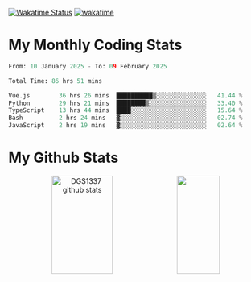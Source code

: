 [![Wakatime Status](https://github.com/noopurphalak/noopurphalak/workflows/wakatime-status-update/badge.svg)](https://github.com/noopurphalak/noopurphalak/actions/workflows/main.yml)
[![wakatime](https://wakatime.com/badge/user/80ace140-ef40-4fdd-b8ed-f3be3d2e1aea.svg)](https://wakatime.com/@80ace140-ef40-4fdd-b8ed-f3be3d2e1aea)

# My Monthly Coding Stats

<!--START_SECTION:waka-->

```python
From: 10 January 2025 - To: 09 February 2025

Total Time: 86 hrs 51 mins

Vue.js        36 hrs 26 mins  ██████████▒░░░░░░░░░░░░░░   41.44 %
Python        29 hrs 21 mins  ████████▒░░░░░░░░░░░░░░░░   33.40 %
TypeScript    13 hrs 44 mins  ████░░░░░░░░░░░░░░░░░░░░░   15.64 %
Bash          2 hrs 24 mins   ▓░░░░░░░░░░░░░░░░░░░░░░░░   02.74 %
JavaScript    2 hrs 19 mins   ▓░░░░░░░░░░░░░░░░░░░░░░░░   02.64 %
```

<!--END_SECTION:waka-->

# My Github Stats
<div style="text-align: center;">
  <img width="49%" height="195px" src="https://github-readme-stats-sigma-five.vercel.app/api?username=noopurphalak&show_icons=true&count_private=true&hide_border=true&title_color=00FFFF&icon_color=00FFFF&text_color=00FFFF&bg_color=0d1117" alt="DGS1337 github stats" />
  <img width="41%" height="195px" src="https://github-readme-stats-sigma-five.vercel.app/api/top-langs/?username=noopurphalak&layout=compact&hide_border=true&title_color=00FFFF&text_color=00FFFF&bg_color=0d1117" />
</div>

